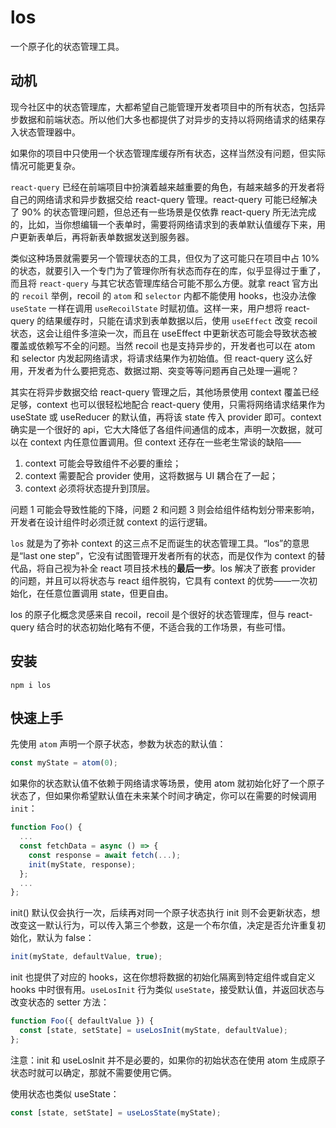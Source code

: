 # los

一个原子化的状态管理工具。

## 动机

现今社区中的状态管理库，大都希望自己能管理开发者项目中的所有状态，包括异步数据和前端状态。所以他们大多也都提供了对异步的支持以将网络请求的结果存入状态管理器中。

如果你的项目中只使用一个状态管理库缓存所有状态，这样当然没有问题，但实际情况可能更复杂。

`react-query` 已经在前端项目中扮演着越来越重要的角色，有越来越多的开发者将自己的网络请求和异步数据交给 react-query 管理。react-query 可能已经解决了 90% 的状态管理问题，但总还有一些场景是仅依靠 react-query 所无法完成的，比如，当你想编辑一个表单时，需要将网络请求到的表单默认值缓存下来，用户更新表单后，再将新表单数据发送到服务器。

类似这种场景就需要另一个管理状态的工具，但仅为了这可能只在项目中占 10% 的状态，就要引入一个专门为了管理你所有状态而存在的库，似乎显得过于重了，而且将 `react-query` 与其它状态管理库结合可能不那么方便。就拿 react 官方出的 `recoil` 举例，recoil 的 `atom` 和 `selector` 内都不能使用 hooks，也没办法像 `useState` 一样在调用 `useRecoilState` 时赋初值。这样一来，用户想将 react-query 的结果缓存时，只能在请求到表单数据以后，使用 `useEffect` 改变 recoil 状态，这会让组件多渲染一次，而且在 useEffect 中更新状态可能会导致状态被覆盖或依赖写不全的问题。当然 recoil 也是支持异步的，开发者也可以在 atom 和 selector 内发起网络请求，将请求结果作为初始值。但 react-query 这么好用，开发者为什么要把竞态、数据过期、突变等等问题再自己处理一遍呢？

其实在将异步数据交给 react-query 管理之后，其他场景使用 context 覆盖已经足够，context 也可以很轻松地配合 react-query 使用，只需将网络请求结果作为 useState 或 useReducer 的默认值，再将该 state 传入 provider 即可。context 确实是一个很好的 api，它大大降低了各组件间通信的成本，声明一次数据，就可以在 context 内任意位置调用。但 context 还存在一些老生常谈的缺陷——

1. context 可能会导致组件不必要的重绘；
2. context 需要配合 provider 使用，这将数据与 UI 耦合在了一起；
3. context 必须将状态提升到顶层。

问题 1 可能会导致性能的下降，问题 2 和问题 3 则会给组件结构划分带来影响，开发者在设计组件时必须迁就 context 的运行逻辑。

`los` 就是为了弥补 context 的这三点不足而诞生的状态管理工具。“los”的意思是“last one step”，它没有试图管理开发者所有的状态，而是仅作为 context 的替代品，将自己视为补全 react 项目技术栈的**最后一步**。los 解决了嵌套 provider 的问题，并且可以将状态与 react 组件脱钩，它具有 context 的优势——一次初始化，在任意位置调用 state，但更自由。

los 的原子化概念灵感来自 recoil，recoil 是个很好的状态管理库，但与 react-query 结合时的状态初始化略有不便，不适合我的工作场景，有些可惜。

## 安装

```
npm i los
```

## 快速上手

先使用 `atom` 声明一个原子状态，参数为状态的默认值：

```js
const myState = atom(0);
```

如果你的状态默认值不依赖于网络请求等场景，使用 atom 就初始化好了一个原子状态了，但如果你希望默认值在未来某个时间才确定，你可以在需要的时候调用 `init`：

```js
function Foo() {
  ...
  const fetchData = async () => {
    const response = await fetch(...);
    init(myState, response);
  };
  ...
};
```

init() 默认仅会执行一次，后续再对同一个原子状态执行 init 则不会更新状态，想改变这一默认行为，可以传入第三个参数，这是一个布尔值，决定是否允许重复初始化，默认为 false：
```js
init(myState, defaultValue, true);
```

init 也提供了对应的 hooks，这在你想将数据的初始化隔离到特定组件或自定义 hooks 中时很有用。`useLosInit` 行为类似 `useState`，接受默认值，并返回状态与改变状态的 setter 方法：

```js
function Foo({ defaultValue }) {
  const [state, setState] = useLosInit(myState, defaultValue);
};
```

注意：init 和 useLosInit 并不是必要的，如果你的初始状态在使用 atom 生成原子状态时就可以确定，那就不需要使用它俩。

使用状态也类似 useState：

```js
const [state, setState] = useLosState(myState);
```
